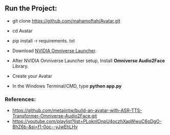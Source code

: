 ## **Run the Project:**

- git clone https://github.com/mahamoftah/Avatar.git
  
- cd Avatar
  
- pip install -r requirements. txt

- Download [NVIDIA Omniverse Launcher](https://www.nvidia.com/en-us/omniverse/download/).
- After NVIDIA Omniverse Launcher setup, Install **Omniverse Audio2Face** Library.
- Create your Avatar
- In the Windows Terminal/CMD, type **python app.py**
     

### **References:**
- https://github.com/metaiintw/build-an-avatar-with-ASR-TTS-Transformer-Omniverse-Audio2Face.git
- https://youtube.com/playlist?list=PLoknIOnpU4oczhXapWwuC6oDgO-BhZ6b-&si=f1-0oc--yJwEhLHv
